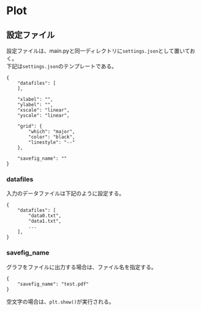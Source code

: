 # Plot
## 設定ファイル
設定ファイルは、main.pyと同一ディレクトリに`settings.json`として置いておく。  
下記は`settings.json`のテンプレートである。
```
{
    "datafiles": [
    ],

    "xlabel": "",
    "ylabel": "",
    "xscale": "linear",
    "yscale": "linear",

    "grid": {
        "which": "major",
        "color": "black",
        "linestyle": "--"
    },

    "savefig_name": ""
}
```

### datafiles
入力のデータファイルは下記のように設定する。
```
{
    "datafiles": [
        "data0.txt",
        "data1.txt",
        ...
    ],
}
```

### savefig_name
グラフをファイルに出力する場合は、ファイル名を指定する。
```
{
    "savefig_name": "test.pdf"
}
```
空文字の場合は、`plt.show()`が実行される。

